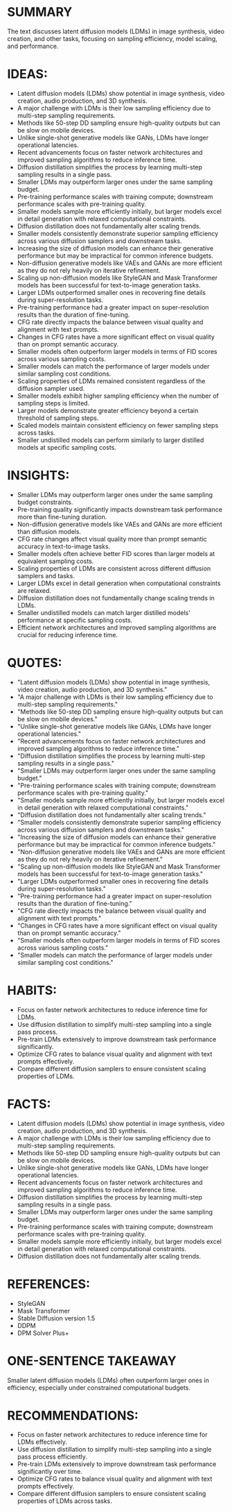 # SUMMARY
The text discusses latent diffusion models (LDMs) in image synthesis, video creation, and other tasks, focusing on sampling efficiency, model scaling, and performance.

# IDEAS:
- Latent diffusion models (LDMs) show potential in image synthesis, video creation, audio production, and 3D synthesis.
- A major challenge with LDMs is their low sampling efficiency due to multi-step sampling requirements.
- Methods like 50-step DD sampling ensure high-quality outputs but can be slow on mobile devices.
- Unlike single-shot generative models like GANs, LDMs have longer operational latencies.
- Recent advancements focus on faster network architectures and improved sampling algorithms to reduce inference time.
- Diffusion distillation simplifies the process by learning multi-step sampling results in a single pass.
- Smaller LDMs may outperform larger ones under the same sampling budget.
- Pre-training performance scales with training compute; downstream performance scales with pre-training quality.
- Smaller models sample more efficiently initially, but larger models excel in detail generation with relaxed computational constraints.
- Diffusion distillation does not fundamentally alter scaling trends.
- Smaller models consistently demonstrate superior sampling efficiency across various diffusion samplers and downstream tasks.
- Increasing the size of diffusion models can enhance their generative performance but may be impractical for common inference budgets.
- Non-diffusion generative models like VAEs and GANs are more efficient as they do not rely heavily on iterative refinement.
- Scaling up non-diffusion models like StyleGAN and Mask Transformer models has been successful for text-to-image generation tasks.
- Larger LDMs outperformed smaller ones in recovering fine details during super-resolution tasks.
- Pre-training performance had a greater impact on super-resolution results than the duration of fine-tuning.
- CFG rate directly impacts the balance between visual quality and alignment with text prompts.
- Changes in CFG rates have a more significant effect on visual quality than on prompt semantic accuracy.
- Smaller models often outperform larger models in terms of FID scores across various sampling costs.
- Smaller models can match the performance of larger models under similar sampling cost conditions.
- Scaling properties of LDMs remained consistent regardless of the diffusion sampler used.
- Smaller models exhibit higher sampling efficiency when the number of sampling steps is limited.
- Larger models demonstrate greater efficiency beyond a certain threshold of sampling steps.
- Scaled models maintain consistent efficiency on fewer sampling steps across tasks.
- Smaller undistilled models can perform similarly to larger distilled models at specific sampling costs.

# INSIGHTS:
- Smaller LDMs may outperform larger ones under the same sampling budget constraints.
- Pre-training quality significantly impacts downstream task performance more than fine-tuning duration.
- Non-diffusion generative models like VAEs and GANs are more efficient than diffusion models.
- CFG rate changes affect visual quality more than prompt semantic accuracy in text-to-image tasks.
- Smaller models often achieve better FID scores than larger models at equivalent sampling costs.
- Scaling properties of LDMs are consistent across different diffusion samplers and tasks.
- Larger LDMs excel in detail generation when computational constraints are relaxed.
- Diffusion distillation does not fundamentally change scaling trends in LDMs.
- Smaller undistilled models can match larger distilled models' performance at specific sampling costs.
- Efficient network architectures and improved sampling algorithms are crucial for reducing inference time.

# QUOTES:
- "Latent diffusion models (LDMs) show potential in image synthesis, video creation, audio production, and 3D synthesis."
- "A major challenge with LDMs is their low sampling efficiency due to multi-step sampling requirements."
- "Methods like 50-step DD sampling ensure high-quality outputs but can be slow on mobile devices."
- "Unlike single-shot generative models like GANs, LDMs have longer operational latencies."
- "Recent advancements focus on faster network architectures and improved sampling algorithms to reduce inference time."
- "Diffusion distillation simplifies the process by learning multi-step sampling results in a single pass."
- "Smaller LDMs may outperform larger ones under the same sampling budget."
- "Pre-training performance scales with training compute; downstream performance scales with pre-training quality."
- "Smaller models sample more efficiently initially, but larger models excel in detail generation with relaxed computational constraints."
- "Diffusion distillation does not fundamentally alter scaling trends."
- "Smaller models consistently demonstrate superior sampling efficiency across various diffusion samplers and downstream tasks."
- "Increasing the size of diffusion models can enhance their generative performance but may be impractical for common inference budgets."
- "Non-diffusion generative models like VAEs and GANs are more efficient as they do not rely heavily on iterative refinement."
- "Scaling up non-diffusion models like StyleGAN and Mask Transformer models has been successful for text-to-image generation tasks."
- "Larger LDMs outperformed smaller ones in recovering fine details during super-resolution tasks."
- "Pre-training performance had a greater impact on super-resolution results than the duration of fine-tuning."
- "CFG rate directly impacts the balance between visual quality and alignment with text prompts."
- "Changes in CFG rates have a more significant effect on visual quality than on prompt semantic accuracy."
- "Smaller models often outperform larger models in terms of FID scores across various sampling costs."
- "Smaller models can match the performance of larger models under similar sampling cost conditions."

# HABITS:
- Focus on faster network architectures to reduce inference time for LDMs.
- Use diffusion distillation to simplify multi-step sampling into a single pass process.
- Pre-train LDMs extensively to improve downstream task performance significantly.
- Optimize CFG rates to balance visual quality and alignment with text prompts effectively.
- Compare different diffusion samplers to ensure consistent scaling properties of LDMs.

# FACTS:
- Latent diffusion models (LDMs) show potential in image synthesis, video creation, audio production, and 3D synthesis.
- A major challenge with LDMs is their low sampling efficiency due to multi-step sampling requirements.
- Methods like 50-step DD sampling ensure high-quality outputs but can be slow on mobile devices.
- Unlike single-shot generative models like GANs, LDMs have longer operational latencies.
- Recent advancements focus on faster network architectures and improved sampling algorithms to reduce inference time.
- Diffusion distillation simplifies the process by learning multi-step sampling results in a single pass.
- Smaller LDMs may outperform larger ones under the same sampling budget.
- Pre-training performance scales with training compute; downstream performance scales with pre-training quality.
- Smaller models sample more efficiently initially, but larger models excel in detail generation with relaxed computational constraints.
- Diffusion distillation does not fundamentally alter scaling trends.

# REFERENCES:
- StyleGAN
- Mask Transformer
- Stable Diffusion version 1.5
- DDPM
- DPM Solver Plus+

# ONE-SENTENCE TAKEAWAY
Smaller latent diffusion models (LDMs) often outperform larger ones in efficiency, especially under constrained computational budgets.

# RECOMMENDATIONS:
- Focus on faster network architectures to reduce inference time for LDMs effectively.
- Use diffusion distillation to simplify multi-step sampling into a single pass process efficiently.
- Pre-train LDMs extensively to improve downstream task performance significantly over time.
- Optimize CFG rates to balance visual quality and alignment with text prompts effectively.
- Compare different diffusion samplers to ensure consistent scaling properties of LDMs across tasks.